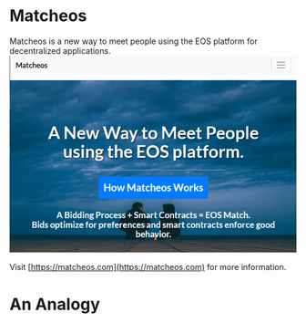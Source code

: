 # Matcheos
Matcheos is a new way to meet people using the EOS platform for decentralized applications.
![alt text](https://github.com/crypto5000/matcheos/blob/master/img/index.png "Website Homepage")

Visit [https://matcheos.com](https://matcheos.com) for more information.

# An Analogy
